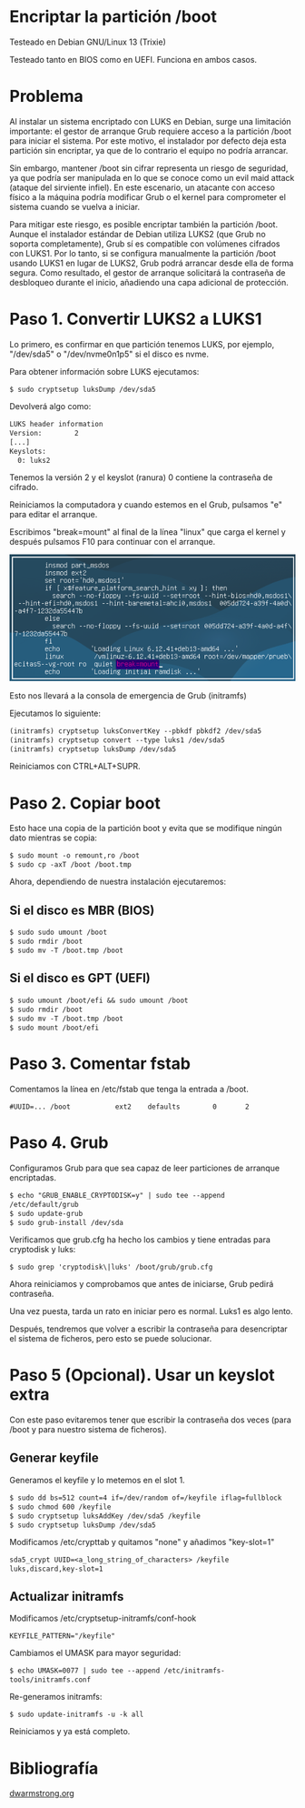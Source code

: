 # Encriptar la partición /boot

Testeado en Debian GNU/Linux 13 (Trixie)

Testeado tanto en BIOS como en UEFI. Funciona en ambos casos.

# Problema

Al instalar un sistema encriptado con LUKS en Debian, surge una limitación importante: el gestor de arranque Grub requiere acceso a la partición /boot para iniciar el sistema. Por este motivo, el instalador por defecto deja esta partición sin encriptar, ya que de lo contrario el equipo no podría arrancar.

Sin embargo, mantener /boot sin cifrar representa un riesgo de seguridad, ya que podría ser manipulada en lo que se conoce como un evil maid attack (ataque del sirviente infiel). En este escenario, un atacante con acceso físico a la máquina podría modificar Grub o el kernel para comprometer el sistema cuando se vuelva a iniciar.

Para mitigar este riesgo, es posible encriptar también la partición /boot. Aunque el instalador estándar de Debian utiliza LUKS2 (que Grub no soporta completamente), Grub sí es compatible con volúmenes cifrados con LUKS1. Por lo tanto, si se configura manualmente la partición /boot usando LUKS1 en lugar de LUKS2, Grub podrá arrancar desde ella de forma segura. Como resultado, el gestor de arranque solicitará la contraseña de desbloqueo durante el inicio, añadiendo una capa adicional de protección.

# Paso 1. Convertir LUKS2 a LUKS1

Lo primero, es confirmar en que partición tenemos LUKS, por ejemplo, "/dev/sda5" o "/dev/nvme0n1p5" si el disco es nvme.

Para obtener información sobre LUKS ejecutamos:

```
$ sudo cryptsetup luksDump /dev/sda5
```

Devolverá algo como:
```
LUKS header information
Version:       	2
[...]
Keyslots:
  0: luks2
```

Tenemos la versión 2 y el keyslot (ranura) 0 contiene la contraseña de cifrado.

Reiniciamos la computadora y cuando estemos en el Grub, pulsamos "e" para editar el arranque.

Escribimos "break=mount" al final de la línea "linux" que carga el kernel y después pulsamos F10 para continuar con el arranque.

![Image](img/6.png)

Esto nos llevará a la consola de emergencia de Grub (initramfs)

Ejecutamos lo siguiente:

```
(initramfs) cryptsetup luksConvertKey --pbkdf pbkdf2 /dev/sda5
(initramfs) cryptsetup convert --type luks1 /dev/sda5
(initramfs) cryptsetup luksDump /dev/sda5
```

Reiniciamos con CTRL+ALT+SUPR.

# Paso 2. Copiar boot

Esto hace una copia de la partición boot y evita que se modifique ningún dato mientras se copia:

```
$ sudo mount -o remount,ro /boot
$ sudo cp -axT /boot /boot.tmp
```

Ahora, dependiendo de nuestra instalación ejecutaremos:

## Si el disco es MBR (BIOS)
```
$ sudo sudo umount /boot
$ sudo rmdir /boot
$ sudo mv -T /boot.tmp /boot
```

## Si el disco es GPT (UEFI)

```
$ sudo umount /boot/efi && sudo umount /boot
$ sudo rmdir /boot
$ sudo mv -T /boot.tmp /boot
$ sudo mount /boot/efi
```

# Paso 3. Comentar fstab

Comentamos la línea en /etc/fstab que tenga la entrada a /boot.

```
#UUID=... /boot           ext2    defaults        0       2
```

# Paso 4. Grub

Configuramos Grub para que sea capaz de leer particiones de arranque encriptadas.

```
$ echo "GRUB_ENABLE_CRYPTODISK=y" | sudo tee --append /etc/default/grub
$ sudo update-grub
$ sudo grub-install /dev/sda
```

Verificamos que grub.cfg ha hecho los cambios y tiene entradas para cryptodisk y luks:

```
$ sudo grep 'cryptodisk\|luks' /boot/grub/grub.cfg
```

Ahora reiniciamos y comprobamos que antes de iniciarse, Grub pedirá contraseña.

Una vez puesta, tarda un rato en iniciar pero es normal. Luks1 es algo lento.

Después, tendremos que volver a escribir la contraseña para desencriptar el sistema de ficheros, pero esto se puede solucionar.

# Paso 5 (Opcional). Usar un keyslot extra

Con este paso evitaremos tener que escribir la contraseña dos veces (para /boot y para nuestro sistema de ficheros).

## Generar keyfile

Generamos el keyfile y lo metemos en el slot 1.

```
$ sudo dd bs=512 count=4 if=/dev/random of=/keyfile iflag=fullblock
$ sudo chmod 600 /keyfile
$ sudo cryptsetup luksAddKey /dev/sda5 /keyfile
$ sudo cryptsetup luksDump /dev/sda5
```

Modificamos /etc/crypttab y quitamos "none" y añadimos "key-slot=1"

```
sda5_crypt UUID=<a_long_string_of_characters> /keyfile luks,discard,key-slot=1
```

## Actualizar initramfs

Modificamos /etc/cryptsetup-initramfs/conf-hook

```
KEYFILE_PATTERN="/keyfile"
```

Cambiamos el UMASK para mayor seguridad:

```
$ echo UMASK=0077 | sudo tee --append /etc/initramfs-tools/initramfs.conf
```

Re-generamos initramfs:

```
$ sudo update-initramfs -u -k all
```

Reiniciamos y ya está completo.

# Bibliografía

[dwarmstrong.org](https://www.dwarmstrong.org/fde-debian/)
